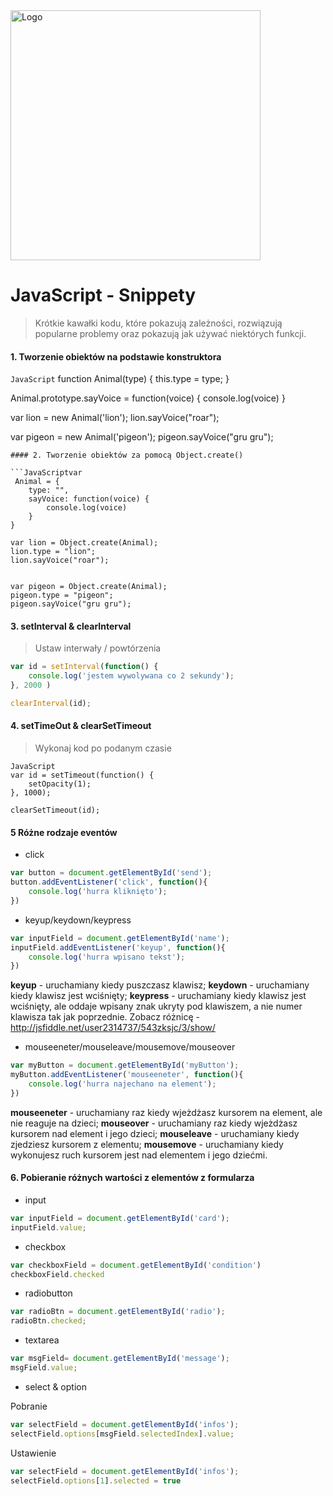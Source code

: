 <img alt="Logo" src="http://coderslab.pl/svg/logo-coderslab.svg" width="400">

# JavaScript - Snippety
> Krótkie kawałki kodu, które pokazują zależności, rozwiązują popularne problemy oraz pokazują jak używać niektórych funkcji.

#### 1. Tworzenie obiektów na podstawie konstruktora
```JavaScript```
function Animal(type) {
    this.type = type;
}

Animal.prototype.sayVoice = function(voice) {
    console.log(voice)
}

var lion = new Animal('lion');
lion.sayVoice("roar");

var pigeon = new Animal('pigeon');
pigeon.sayVoice("gru gru");
```
#### 2. Tworzenie obiektów za pomocą Object.create()

```JavaScriptvar
 Animal = {
    type: "",
    sayVoice: function(voice) {
        console.log(voice)
    }
}

var lion = Object.create(Animal);
lion.type = "lion";
lion.sayVoice("roar");


var pigeon = Object.create(Animal);
pigeon.type = "pigeon";
pigeon.sayVoice("gru gru");
```

#### 3. setInterval & clearInterval
> Ustaw interwały / powtórzenia

```JavaScript
var id = setInterval(function() {
    console.log('jestem wywolywana co 2 sekundy');
}, 2000 )

clearInterval(id);
```

#### 4. setTimeOut & clearSetTimeout
> Wykonaj kod po podanym czasie

```
JavaScript
var id = setTimeout(function() {
    setOpacity(1);
}, 1000);

clearSetTimeout(id);
```

#### 5 Różne rodzaje eventów

* click
```JavaScript
var button = document.getElementById('send');
button.addEventListener('click', function(){
    console.log('hurra kliknięto');
})
```

* keyup/keydown/keypress
```JavaScript
var inputField = document.getElementById('name');
inputField.addEventListener('keyup', function(){
    console.log('hurra wpisano tekst');
})
```
**keyup** - uruchamiany kiedy puszczasz klawisz;
**keydown** - uruchamiany kiedy klawisz jest wciśnięty;
**keypress** - uruchamiany kiedy klawisz jest wciśnięty, ale oddaje wpisany znak ukryty pod klawiszem, a nie numer klawisza tak jak poprzednie. Zobacz różnicę - http://jsfiddle.net/user2314737/543zksjc/3/show/


* mouseeneter/mouseleave/mousemove/mouseover
```JavaScript
var myButton = document.getElementById('myButton');
myButton.addEventListener('mouseeneter', function(){
    console.log('hurra najechano na element');
})
```
**mouseeneter** - uruchamiany raz kiedy wjeżdżasz kursorem na element, ale nie reaguje na dzieci;
**mouseover** - uruchamiany raz kiedy wjeżdżasz kursorem  nad element i jego dzieci;
**mouseleave** - uruchamiany kiedy zjedziesz kursorem z elementu;
**mousemove** - uruchamiany kiedy wykonujesz ruch kursorem jest nad elementem i jego dziećmi.


#### 6. Pobieranie różnych wartości z elementów z formularza
* input
```JavaScript
var inputField = document.getElementById('card');
inputField.value;
```

* checkbox
```JavaScript
var checkboxField = document.getElementById('condition')
checkboxField.checked
```

* radiobutton
```JavaScript
var radioBtn = document.getElementById('radio');
radioBtn.checked;
```
* textarea
```JavaScript
var msgField= document.getElementById('message');
msgField.value;
```
* select & option

 Pobranie
```JavaScript
var selectField = document.getElementById('infos');
selectField.options[msgField.selectedIndex].value;
```
Ustawienie
```JavaScript
var selectField = document.getElementById('infos');
selectField.options[1].selected = true
```
